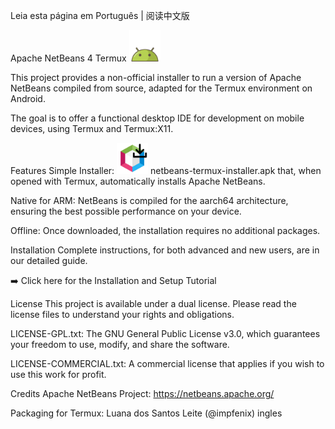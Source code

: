 Leia esta página em Português | 阅读中文版

Apache NetBeans 4 Termux
<img src="./android-icon.png" width="50" alt="Android Icon">

This project provides a non-official installer to run a version of Apache NetBeans compiled from source, adapted for the Termux environment on Android.

The goal is to offer a functional desktop IDE for development on mobile devices, using Termux and Termux:X11.

Features
Simple Installer: <img src="./icon.png" width="50" alt="Ícone do Instalador"> netbeans-termux-installer.apk that, when opened with Termux, automatically installs Apache NetBeans.

Native for ARM: NetBeans is compiled for the aarch64 architecture, ensuring the best possible performance on your device.

Offline: Once downloaded, the installation requires no additional packages.

Installation
Complete instructions, for both advanced and new users, are in our detailed guide.

➡️ Click here for the Installation and Setup Tutorial

License
This project is available under a dual license. Please read the license files to understand your rights and obligations.

LICENSE-GPL.txt: The GNU General Public License v3.0, which guarantees your freedom to use, modify, and share the software.

LICENSE-COMMERCIAL.txt: A commercial license that applies if you wish to use this work for profit.

Credits
Apache NetBeans Project: https://netbeans.apache.org/

Packaging for Termux: Luana dos Santos Leite (@impfenix) ingles 
